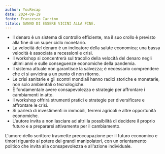 ```yaml
---
author: YouRecap
date: 2024-09-19
fonte: Francesco Carrino
titolo: SANNO DI ESSERE VICINI ALLA FINE.
---
```


- Il denaro è un sistema di controllo efficiente, ma il suo crollo è previsto alla fine di un super ciclo monetario.
- La velocità del denaro è un indicatore della salute economica; una bassa velocità è associata a recessioni e crisi.
- Il workshop si concentrerà sul tracollo della velocità del denaro negli ultimi anni e sulle conseguenze economiche della pandemia.
- Il sistema attuale non garantisce la salvezza; è necessario comprendere che ci si avvicina a un punto di non ritorno.
- Le crisi sanitarie e gli scontri mondiali hanno radici storiche e monetarie, non solo ambientali o tecnologiche.
- È fondamentale avere consapevolezza e strategie per affrontare i cambiamenti in atto.
- Il workshop offrirà strumenti pratici e strategie per diversificare e affrontare le crisi.
- Si parlerà di investimenti in immobili, terreni agricoli e altre opportunità economiche.
- L'autore invita a non lasciare ad altri la possibilità di decidere il proprio futuro e a prepararsi attivamente per il cambiamento.

L'umore dello scrittore trasmette preoccupazione per il futuro economico e timori riguardo al potere dei grandi manipolatori, con un orientamento politico che invita alla consapevolezza e all'azione individuale.
